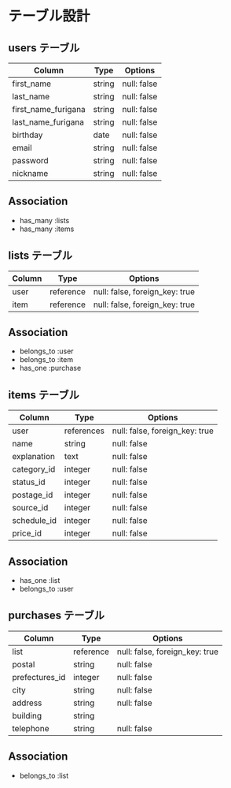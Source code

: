 

# テーブル設計

## users テーブル

| Column              | Type   | Options     |
| ------------------- | ------ | ----------- |
| first_name          | string | null: false |
| last_name           | string | null: false |
| first_name_furigana | string | null: false |
| last_name_furigana  | string | null: false |
| birthday            | date   | null: false |
| email               | string | null: false |
| password            | string | null: false |
| nickname            | string | null: false |

## Association

- has_many :lists
- has_many :items

## lists テーブル

| Column | Type      | Options                        |
| ------ | --------- | ------------------------------ |
| user   | reference | null: false, foreign_key: true |
| item   | reference | null: false, foreign_key: true |

## Association

- belongs_to :user
- belongs_to :item
- has_one :purchase

## items テーブル

| Column           | Type       | Options                        |
| ---------------- | ---------- | ------------------------------ |
| user             | references | null: false, foreign_key: true |
| name             | string     | null: false                    |
| explanation      | text       | null: false                    |
| category_id      | integer    | null: false                    |
| status_id        | integer    | null: false                    |
| postage_id       | integer    | null: false                    |
| source_id        | integer    | null: false                    |
| schedule_id      | integer    | null: false                    |
| price_id         | integer    | null: false                    |

## Association

- has_one :list
- belongs_to :user

## purchases テーブル

| Column         | Type       | Options                        |
| -------------- | ---------- | ------------------------------ |
| list           | reference  | null: false, foreign_key: true |
| postal         | string     | null: false                    |
| prefectures_id | integer    | null: false                    |
| city           | string     | null: false                    |
| address        | string     | null: false                    |
| building       | string     |                                |
| telephone      | string     | null: false                    |

## Association

- belongs_to :list